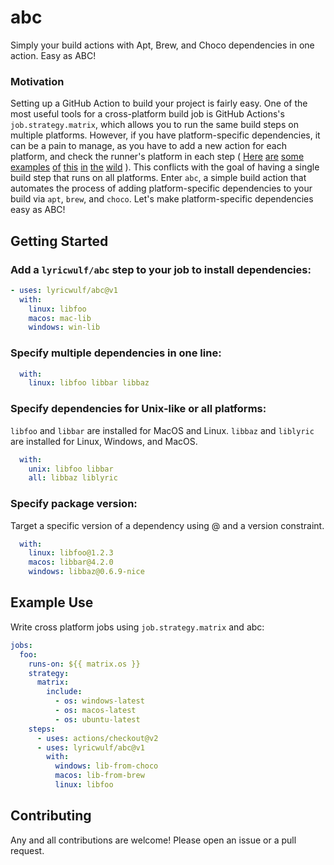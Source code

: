 # abc
Simply your build actions with Apt, Brew, and Choco dependencies in one action. Easy as ABC!
### Motivation
Setting up a GitHub Action to build your project is fairly easy. One of the most
useful tools for a cross-platform build job is GitHub Actions's 
`job.strategy.matrix`, which allows you to run the same build steps on multiple
platforms. However, if you have platform-specific dependencies, it can be a pain 
to manage, as you have to add a new action for each platform, and check the 
runner's platform in each step 
(
[Here](https://github.com/starship/starship/blob/cc32c7214bf94651cd456390cf40f0af27c35c1f/.github/workflows/workflow.yml#L117) 
[are](https://github.com/starship/starship/blob/cc32c7214bf94651cd456390cf40f0af27c35c1f/.github/workflows/workflow.yml#L117) 
[some](https://github.com/bevyengine/bevy/blob/main/.github/workflows/ci.yml#L35)
[examples](https://github.com/dexplo/dataframe_image/blob/6d3707f81e57d3a7a5d83ccd7cc858f3501e7293/.github/workflows/python-package.yml#L34)
[of](https://github.com/gfx-rs/wgpu/blob/e5142b3cdc4abece5e85b6983064deb395ffb922/.github/workflows/ci.yml#L102)
[this](https://github.com/dexplo/dataframe_image/blob/6d3707f81e57d3a7a5d83ccd7cc858f3501e7293/.github/workflows/python-package.yml#L34)
[in](https://github.com/robotology/icub-main/blob/e1aa1df223d74ef8c1518247df264f281f59bf18/.github/workflows/ci.yml#L38)
[the](https://github.com/robotology/icub-main/blob/e1aa1df223d74ef8c1518247df264f281f59bf18/.github/workflows/ci.yml#L50)
[wild](https://github.com/robotology/icub-main/blob/e1aa1df223d74ef8c1518247df264f281f59bf18/.github/workflows/ci.yml#L55)
). 
This conflicts with the goal of having a single build step that runs on all 
platforms. Enter `abc`, a simple build action that automates the process of 
adding platform-specific dependencies to your build via `apt`, `brew`, and 
`choco`. Let's make platform-specific dependencies easy as ABC!

## Getting Started
### Add a `lyricwulf/abc` step to your job to install dependencies:
```yml
- uses: lyricwulf/abc@v1
  with: 
    linux: libfoo
    macos: mac-lib
    windows: win-lib
```
### Specify multiple dependencies in one line:
```yml
  with: 
    linux: libfoo libbar libbaz
```
### Specify dependencies for Unix-like or all platforms:
`libfoo` and `libbar` are installed for MacOS and Linux. `libbaz` and `liblyric`
are installed for Linux, Windows, and MacOS.
```yml
  with:
    unix: libfoo libbar
    all: libbaz liblyric
```
### Specify package version:
Target a specific version of a dependency using @ and a version constraint.
```yml
  with:
    linux: libfoo@1.2.3
    macos: libbar@4.2.0
    windows: libbaz@0.6.9-nice
```

## Example Use
Write cross platform jobs using `job.strategy.matrix` and abc:
```yml
jobs:
  foo:
    runs-on: ${{ matrix.os }}
    strategy:
      matrix:
        include: 
          - os: windows-latest
          - os: macos-latest
          - os: ubuntu-latest
    steps:
      - uses: actions/checkout@v2
      - uses: lyricwulf/abc@v1
        with:
          windows: lib-from-choco
          macos: lib-from-brew
          linux: libfoo
```

## Contributing
Any and all contributions are welcome! Please open an issue or a pull request.
